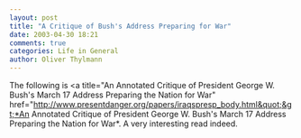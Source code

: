 ```yaml
---
layout: post
title: "A Critique of Bush's Address Preparing for War"
date: 2003-04-30 18:21
comments: true
categories: Life in General
author: Oliver Thylmann
---
```



The following is &lt;a title=&quot;An Annotated Critique of President George W. Bush's March 17 Address Preparing the Nation for War&quot; href=&quot;http://www.presentdanger.org/papers/iraqspresp_body.html&quot;&gt;*An Annotated Critique of President George W. Bush's March 17 Address Preparing the Nation for War*. A very interesting read indeed.



